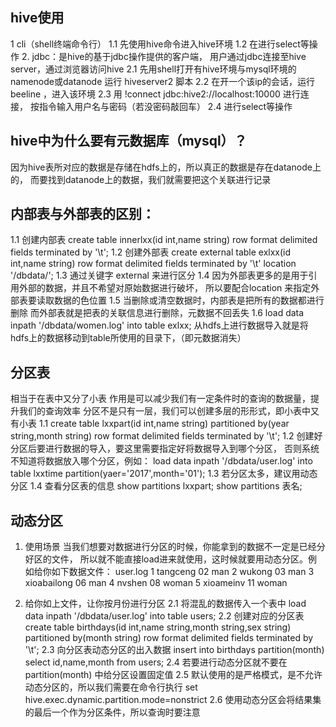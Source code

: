 ## hive使用

1 cli（shell终端命令行）
1.1 先使用hive命令进入hive环境
1.2 在进行select等操作
2. jdbc：是hive的基于jdbc操作提供的客户端，
   用户通过jdbc连接至hive server，通过浏览器访问hive
2.1 先用shell打开有hive环境与mysql环境的namenode或datanode
    运行 hiveserver2 脚本
2.2 在开一个该ip的会话，运行 beeline ，进入该环境
2.3 用 !connect jdbc:hive2://localhost:10000 进行连接，
    按指令输入用户名与密码（若没密码敲回车）
2.4 进行select等操作

## hive中为什么要有元数据库（mysql）？

因为hive表所对应的数据是存储在hdfs上的，所以真正的数据是存在datanode上的，
而要找到datanode上的数据，我们就需要把这个关联进行记录

## 内部表与外部表的区别：

1.1 创建内部表
    create table innerlxx(id int,name string) 
    row format delimited fields terminated by '\t';
1.2 创建外部表
    create external table exlxx(id int,name string) 
    row format delimited fields terminated by '\t' 
    location '/dbdata/';
1.3 通过关键字 external 来进行区分
1.4 因为外部表更多的是用于引用外部的数据，并且不希望对原始数据进行破坏，
    所以要配合location 来指定外部表要读取数据的色位置
1.5 当删除或清空数据时，内部表是把所有的数据都进行删除
    而外部表就是把表的关联信息进行删除，元数据不回丢失
1.6 load data inpath '/dbdata/women.log' into table exlxx;
   从hdfs上进行数据导入就是将hdfs上的数据移动到table所使用的目录下，（即元数据消失）

## 分区表

相当于在表中又分了小表
作用是可以减少我们有一定条件时的查询的数据量，提升我们的查询效率
分区不是只有一层，我们可以创建多层的形形式，即小表中又有小表
1.1 create table lxxpart(id int,name string)
    partitioned by(year string,month string) 
    row format delimited fields terminated by '\t';
1.2 创建好分区后要进行数据的导入，要这里需要指定好将数据导入到哪个分区，
    否则系统不知道将数据放入哪个分区，例如：
    load data inpath '/dbdata/user.log' into table lxxtime partition(yaer='2017',month='01');
1.3 若分区太多，建议用动态分区
1.4 查看分区表的信息
    show partitions lxxpart;
    show partitions 表名;

## 动态分区

1. 使用场景
   当我们想要对数据进行分区的时候，你能拿到的数据不一定是已经分好区的文件，
   所以就不能直接load进来就使用，这时候就要用动态分区。例如给你如下数据文件：
user.log
1	tangceng	02	man
2	wukong		03	man
3	xioabailong	06	man
4	nvshen		08	woman
5	xioameinv	11	woman

2. 给你如上文件，让你按月份进行分区
2.1 将混乱的数据传入一个表中
    load data inpath '/dbdata/user.log' into table users;
2.2 创建对应的分区表
    create table birthdays(id int,name string,month string,sex string)
    partitioned by(month string) 
    row format delimited fields terminated by '\t';
2.3 向分区表动态分区的出入数据
    insert into birthdays partition(month)
    select id,name,month from users;
2.4 若要进行动态分区就不要在 partition(month) 中给分区设置固定值
2.5 默认使用的是严格模式，是不允许动态分区的，所以我们需要在命令行执行
    set hive.exec.dynamic.partition.mode=nonstrict
2.6 使用动态分区会将结果集的最后一个作为分区条件，所以查询时要注意